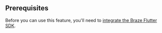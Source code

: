 ## Prerequisites

Before you can use this feature, you'll need to [integrate the Braze Flutter SDK]({{site.baseurl}}/developer_guide/platform_integration_guides/flutter/sdk_integration/).